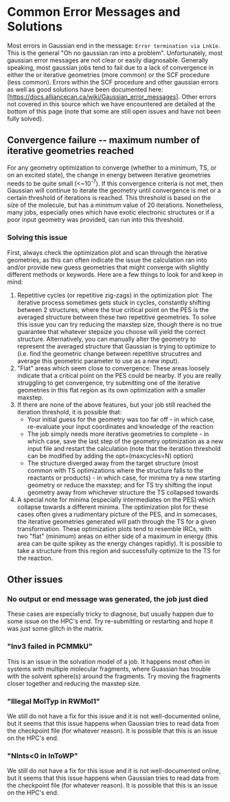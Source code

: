 # Common Error Messages and Solutions
Most errors in Gaussian end in the message: ```Error termination via Lnk1e```. This is the general "Oh no gaussian ran into a problem". Unfortunately, most gaussian error messages are not clear or easily diagnosable. Generally speaking, most gaussian jobs tend to fail due to a lack of convergence in either the or iterative geometries (more common) or the SCF procedure (less common). Errors within the SCF procedure and other gaussian errors as well as good solutions have been documented here: [https://docs.alliancecan.ca/wiki/Gaussian_error_messages]. Other errors not covered in this source which we have encountered are detailed at the bottom of this page (note that some are still open issues and have not been fully solved).

## Convergence failure -- maximum number of iterative geometries reached
For any geometry optimization to converge (whether to a minimum, TS, or on an excited state), the change in energy between iterative geometries needs to be quite small (<~10<sup>-7</sup>). If this convergence criteria is not met, then Gaussian will continue to iterate the geometry until convergence is met or a certain threshold of iterations is reached. This threshold is based on the size of the molecule, but has a minimum value of 20 iterations. Nonetheless, many jobs, especially ones which have exotic electronic structures or if a poor input geometry was provided, can run into this threshold. 

### Solving this issue
First, always check the optimization plot and scan through the iterative geometries, as this can often indicate the issue the calculation ran into and/or provide new guess geometries that might converge with slightly different methods or keywords. Here are a few things to look for and keep in mind:
1. Repetitive cycles (or repetitive zig-zags) in the optimization plot: The iterative process sometimes gets stuck in cycles, constantly shifting between 2 structures, where the true critical point on the PES is the averaged structure between these two repetitive geometries. To solve this issue you can try reducing the maxstep size, though there is no true guarantee that whatever stepsize you choose will yield the correct structure. Alternatively, you can manually alter the geometry to represent the averaged structure that Gaussian is trying to optimize to (i.e. find the geometric change between repetitive strucutres and average this geometric parameter to use as a new input).
2. "Flat" areas which seem close to convergence: These areas loosely indicate that a critical point on the PES could be nearby. If you are really struggling to get convergence, try submitting one of the iterative geometries in this flat region as its own optimization with a smaller maxstep.
3. If there are none of the above features, but your job still reached the iteration threshold, it is possible that:
    * Your initial guess for the geometry was too far off - in which case, re-evaluate your input coordinates and knowledge of the reaction
    * The job simply needs more iterative geometries to complete - in which case, save the last step of the geometry optimization as a new input file and restart the calculation (note that the iteration threshold can be modified by adding the opt=(maxcycles=N) option)
    * The structure diverged away from the target structure (most common with TS optimizations where the structure falls to the reactants or products) - in which case, for minima try a new starting geometry or reduce the maxstep; and for TS try shifting the input geometry away from whichever structure the TS collapsed towards
4. A special note for minima (especially intermediates on the PES) which collapse towards a different minima. The optimization plot for these cases often gives a rudimentary picture of the PES, and in somecases, the iterative geometries generated will path through the TS for a given transformation. These optimization plots tend to resemble IRCs, with two "flat" (minimum) areas on either side of a maximum in energy (this area can be quite spikey as the energy changes rapidly). It is possible to take a structure from this region and successfully optimize to the TS for the reaction.

## Other issues
### No output or end message was generated, the job just died
These cases are especially tricky to diagnose, but usually happen due to some issue on the HPC's end. Try re-submitting or restarting and hope it was just some glitch in the matrix.

### "Inv3 failed in PCMMkU"
This is an issue in the solvation model of a job. It happens most often in systems with multiple molecular fragments, where Guassian has trouble with the solvent sphere(s) around the fragments. Try moving the fragments closer together and reducing the maxstep size. 

### "Illegal MolTyp in RWMol1"
We still do not have a fix for this issue and it is not well-documented online, but it seems that this issue happens when Gaussian tries to read data from the checkpoint file (for whatever reason). It is possible that this is an issue on the HPC's end.

### "NInts<0 in InToWP"
We still do not have a fix for this issue and it is not well-documented online, but it seems that this issue happens when Gaussian tries to read data from the checkpoint file (for whatever reason). It is possible that this is an issue on the HPC's end.


